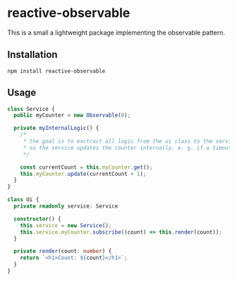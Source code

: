 # reactive-observable

This is a small a lightweight package implementing the observable pattern.

## Installation

`npm install reactive-observable`

## Usage

```typescript
class Service {
  public myCounter = new Observable(0);

  private myInternalLogic() {
    /*
     * the goal is to exctract all logic from the ui class to the service layer
     * so the service updates the counter internally. e. g. if a timout occurrs
     */

    const currentCount = this.myCounter.get();
    this.myCounter.update(currentCount + 1);
  }
}

class Ui {
  private readonly service: Service

  constructor() {
    this.service = new Service();
    this.service.myCounter.subscribe((count) => this.render(count));
  }

  private render(count: number) {
    return `<h1>Count: ${count}</h1>`;
  }
}
```
